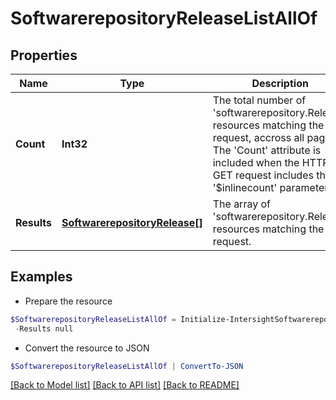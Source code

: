 # SoftwarerepositoryReleaseListAllOf
## Properties

Name | Type | Description | Notes
------------ | ------------- | ------------- | -------------
**Count** | **Int32** | The total number of &#39;softwarerepository.Release&#39; resources matching the request, accross all pages. The &#39;Count&#39; attribute is included when the HTTP GET request includes the &#39;$inlinecount&#39; parameter. | [optional] 
**Results** | [**SoftwarerepositoryRelease[]**](SoftwarerepositoryRelease.md) | The array of &#39;softwarerepository.Release&#39; resources matching the request. | [optional] 

## Examples

- Prepare the resource
```powershell
$SoftwarerepositoryReleaseListAllOf = Initialize-IntersightSoftwarerepositoryReleaseListAllOf  -Count null `
 -Results null
```

- Convert the resource to JSON
```powershell
$SoftwarerepositoryReleaseListAllOf | ConvertTo-JSON
```

[[Back to Model list]](../README.md#documentation-for-models) [[Back to API list]](../README.md#documentation-for-api-endpoints) [[Back to README]](../README.md)

